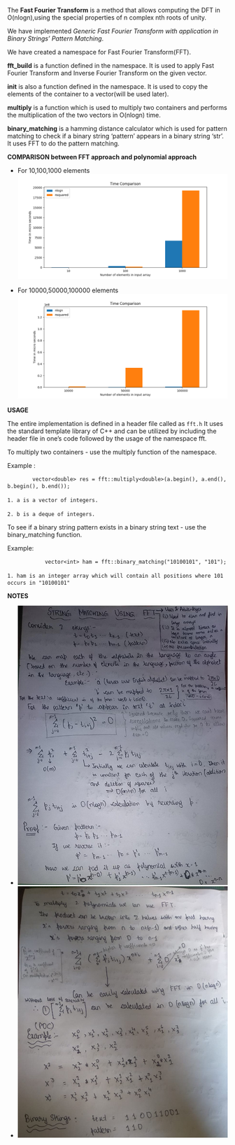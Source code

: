 The **Fast Fourier Transform** is a method that allows computing the DFT in O(nlogn),using the special properties of n complex nth roots of unity.

We have implemented *Generic Fast Fourier Transform with application in Binary Strings’ Pattern Matching*.

We have created a namespace for Fast Fourier Transform(FFT).

**fft_build** is a function defined in the namespace. It is used to apply Fast Fourier Transform and Inverse Fourier Transform on the given vector. 

**init** is also a function defined in the namespace. It is used to copy the elements of the container to a vector(will be used later).

**multiply** is a function which is used to multiply two containers and performs the multiplication of the two vectors in O(nlogn) time.

**binary_matching** is a hamming distance calculator which is used for pattern matching to check if a binary string ‘pattern’ appears in a binary string ‘str’. It uses FFT to do the pattern matching.

**COMPARISON between FFT approach and polynomial approach**

* For 10,100,1000 elements ![10,100,1000](10_100_1000.png)

* For 10000,50000,100000 elements ![10000,50000,100000](10000_50000_100000.png)

**USAGE**

The entire implementation is defined in a header file called as `fft.h`
It uses the standard template library of C++ and can be utilized by including the header file in one’s code followed by the usage of the namespace fft.

To multiply two containers - use the multiply function of the namespace.

Example : 

```
		vector<double> res = fft::multiply<double>(a.begin(), a.end(), b.begin(), b.end());

1. a is a vector of integers.

2. b is a deque of integers.
```

To see if a binary string pattern exists in a binary string text - use the binary_matching function.

Example:

```
			vector<int> ham = fft::binary_matching("10100101", "101");

1. ham is an integer array which will contain all positions where 101 occurs in "10100101"
```

**NOTES**

* ![notes1](notes1.jpeg)
* ![notes2](notes2.jpeg)
